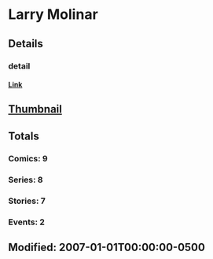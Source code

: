 # Larry  Molinar 
## Details
### detail
#### [Link](http://marvel.com/comics/creators/8918/larry_molinar?utm_campaign=apiRef&utm_source=225578a89fc76f3d20fbffda5d17a88d)
## [Thumbnail](http://i.annihil.us/u/prod/marvel/i/mg/b/40/image_not_available.jpg)
## Totals
### Comics: 9
### Series: 8
### Stories: 7
### Events: 2
## Modified: 2007-01-01T00:00:00-0500